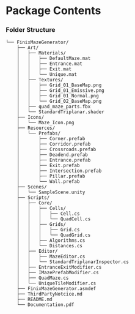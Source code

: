 # Package Contents
### Folder Structure

    └── FinixMazeGenerator/
        ├── Art/
        │   ├── Materials/
        │   │   ├── DefaultMaze.mat
        │   │   ├── Entrance.mat
        │   │   ├── Exit.mat
        │   │   └── Unique.mat
        │   ├── Textures/
        │   │   ├── Grid_01_BaseMap.png
        │   │   ├── Grid_01_Emissive.png
        │   │   ├── Grid_01_Normal.png
        │   │   └── Grid_02_BaseMap.png
        │   ├── quad_maze_parts.fbx
        │   └── StandardTriplanar.shader
        ├── Icons/
        │   └── Maze_Icon.png
        ├── Resources/
        │   └── Prefabs/
        │       ├── Corner.prefab
        │       ├── Corridor.prefab
        │       ├── Crossroads.prefab
        │       ├── Deadend.prefab
        │       ├── Entrance.prefab
        │       ├── Exit.prefab
        │       ├── Intersection.prefab
        │       ├── Pillar.prefab
        │       └── Wall.prefab
        ├── Scenes/
        │   └── SampleScene.unity
        ├── Scripts/
        │   ├── Core/
        │   │   ├── Cells/
        │   │   │   ├── Cell.cs
        │   │   │   └── QuadCell.cs
        │   │   ├── Grids/
        │   │   │   ├── Grid.cs
        │   │   │   └── QuadGrid.cs
        │   │   ├── Algorithms.cs
        │   │   └── Distances.cs
        │   ├── Editor/
        │   │   ├── MazeEditor.cs
        │   │   └── StandardTriplanarInspector.cs
        │   ├── EntranceExitModifier.cs
        │   ├── IMazePrefabModifier.cs
        │   ├── QuadMaze.cs
        │   └── UniqueTileModifier.cs
        ├── FinixMazeGenerator.asmdef
        ├── ThirdPartyNotcice.md
        ├── README.md
        └── Documentation.pdf